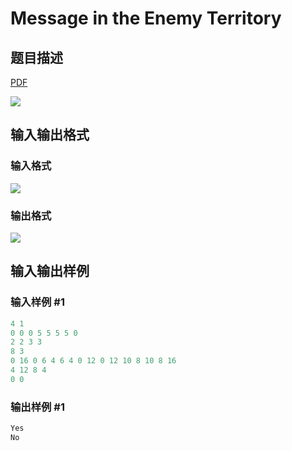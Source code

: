 # Message in the Enemy Territory

## 题目描述

[problemUrl]: https://uva.onlinejudge.org/index.php?option=com_onlinejudge&Itemid=8&category=78&page=show_problem&problem=2703

[PDF](https://uva.onlinejudge.org/external/116/p11656.pdf)

![](https://cdn.luogu.com.cn/upload/vjudge_pic/UVA11656/56056b4d8ff8afc3edac0f7e530f42fded036917.png)

## 输入输出格式

### 输入格式

![](https://cdn.luogu.com.cn/upload/vjudge_pic/UVA11656/dc9ba5a47e3fbe0df28be04affee0d9994e643be.png)

### 输出格式

![](https://cdn.luogu.com.cn/upload/vjudge_pic/UVA11656/5a212972e29f1d2520a8f8972b400709a35010b7.png)

## 输入输出样例

### 输入样例 #1

```cpp
4 1
0 0 0 5 5 5 5 0
2 2 3 3
8 3
0 16 0 6 4 6 4 0 12 0 12 10 8 10 8 16
4 12 8 4
0 0
```


### 输出样例 #1

```cpp
Yes
No
```


